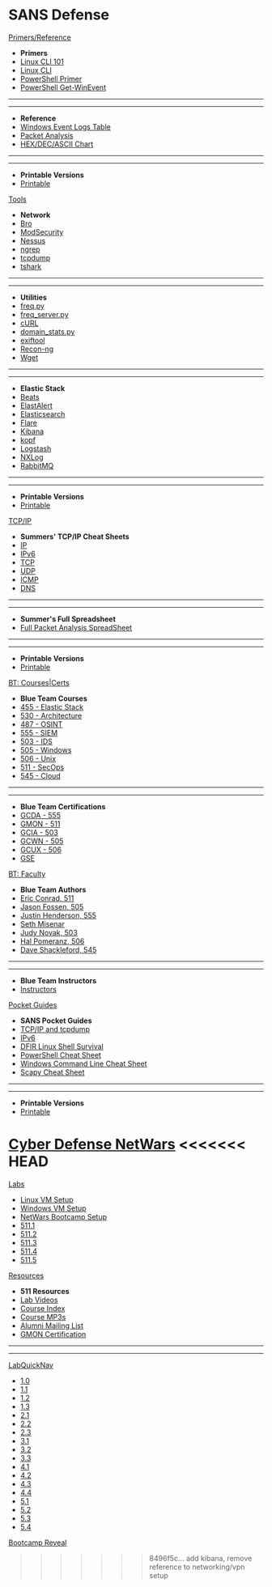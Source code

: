 SANS Defense
======


[Primers/Reference]()

- **Primers**
-	[Linux CLI 101](Tools/LinuxCLI101.md)
-	[Linux CLI](Tools/LinuxCLI.md)
-   [PowerShell Primer](Tools/PowerShell.md)
-	[PowerShell Get-WinEvent](Tools/Get-WinEvent.md)
-   ----
-   ----
- **Reference**
-	[Windows Event Logs Table](Tools/WindowsEventLogsTable.md)
-   [Packet Analysis](Packets.md)
- <a href='Tools/tcpip/ascii.html' target='_blank'>HEX/DEC/ASCII Chart</a>
-   ----
-   ----
- **Printable Versions**
- [Printable](Printables.md)


[Tools]()

- **Network**
- [Bro](Tools/Bro.md)
- [ModSecurity](Tools/ModSecurity.md)
- [Nessus](Tools/Nessus.md)
- [ngrep](Tools/ngrep.md)
- [tcpdump](Tools/tcpdump.md)
- [tshark](Tools/tshark.md)
-   ----
-   ----
- **Utilities**
- [freq.py](Tools/freq.py.md)
- [freq_server.py](Tools/freq_server.py.md)
- [cURL](Tools/curl.md)
- [domain_stats.py](Tools/domain_stats.py)
- [exiftool](Tools/exiftool)
- [Recon-ng](Tools/Recon-ng.md)
- [Wget](Tools/Wget.md)
-   ----
-   ----
- **Elastic Stack**
- [Beats](Tools/beats.md)
- [ElastAlert](Tools/ElastAlert.md)
- [Elasticsearch](Tools/Elasticsearch.md)
- [Flare](Tools/Flare.md)
- [Kibana](Tools/Kibana.md)
- [kopf](Tools/kopf.md)
- [Logstash](Tools/Logstash.md)
- [NXLog](Tools/NXLog.md)
- [RabbitMQ](Tools/RabbitMQ.md)
-   ----
-   ----
- **Printable Versions**
- [Printable](Printables.md)

[TCP/IP]()

- **Summers' TCP/IP Cheat Sheets**
- <a href='Tools/tcpip/ip.html' target='_blank'>IP</a>
- <a href='Tools/tcpip/ipv6.html' target='_blank'>IPv6</a>
- <a href='Tools/tcpip/tcp.html' target='_blank'>TCP</a>
- <a href='Tools/tcpip/udp.html' target='_blank'>UDP</a>
- <a href='Tools/tcpip/icmp.html' target='_blank'>ICMP</a>
- <a href='Tools/tcpip/dns.html' target='_blank'>DNS</a>
-   ----
-   ----
- **Summer's Full Spreadsheet**
-   [Full Packet Analysis SpreadSheet](Packets.md)
-   ----
-   ----
- **Printable Versions**
- [Printable](Printables.md)

[BT: Courses|Certs]()

- **Blue Team Courses**
- <a href='https://www.sans.org/sec455' target='_blank'>455 - Elastic Stack</a>
- <a href='https://www.sans.org/sec530' target='_blank'>530 - Architecture</a>
- <a href='https://www.sans.org/sec487' target='_blank'>487 - OSINT</a>
- <a href='https://www.sans.org/sec555' target='_blank'>555 - SIEM</a>
- <a href='https://www.sans.org/sec503' target='_blank'>503 - IDS</a>
- <a href='https://www.sans.org/sec505' target='_blank'>505 - Windows</a>
- <a href='https://www.sans.org/sec506' target='_blank'>506 - Unix</a>
- <a href='https://www.sans.org/sec511' target='_blank'>511 - SecOps</a>
- <a href='https://www.sans.org/sec545' target='_blank'>545 - Cloud</a>
-   ----
-   ----
- **Blue Team Certifications**
- <a href='https://giac.org/gcda' target='_blank'>GCDA - 555</a>
- <a href='https://giac.org/gmon' target='_blank'>GMON - 511</a>
- <a href='https://giac.org/gcia' target='_blank'>GCIA - 503</a>
- <a href='https://giac.org/gcwn' target='_blank'>GCWN - 505</a>
- <a href='https://giac.org/gcux' target='_blank'>GCUX - 506</a>
- <a href='https://giac.org/gse' target='_blank'>GSE</a>



[BT: Faculty]()

- **Blue Team Authors**
- <a href='https://www.sans.org/instructors/Eric-Conrad' target='_blank'>Eric Conrad, 511</a>
- <a href='https://www.sans.org/instructors/Jason-Fossen' target='_blank'>Jason Fossen, 505</a>
- <a href='https://www.sans.org/instructors/Justin-Henderson' target='_blank'>Justin Henderson, 555</a>
- <a href='https://www.sans.org/instructors/Seth-Misenar' target='_blank'>Seth Misenar</a>
- <a href='https://www.sans.org/instructors/Judy-Novak' target='_blank'>Judy Novak, 503</a>
- <a href='https://www.sans.org/instructors/Hal-Pomeranz' target='_blank'>Hal Pomeranz, 506</a>
- <a href='https://www.sans.org/instructors/Dave-Shackleford' target='_blank'>Dave Shackleford, 545</a>
-   ----
-   ----
- **Blue Team Instructors**
- [Instructors](instructors.md)

[Pocket Guides]()

- **SANS Pocket Guides**
- <a href='Tools/pdfs/tcpip.pdf' target='_blank'>TCP/IP and tcpdump</a>
- <a href='Tools/pdfs/ipv6_tcpip_pocketguide.pdf' target='_blank'>IPv6</a>
- <a href='Tools/pdfs/linux-shell-survival-guide.pdf' target='_blank'>DFIR Linux Shell Survival</a>
- <a href='Tools/pdfs/PowerShellCheatSheet_v41.pdf' target='_blank'>PowerShell Cheat Sheet</a>
- <a href='Tools/pdfs/windows-command-line-sheet.pdf' target='_blank'>Windows Command Line Cheat Sheet</a>
- <a href='Tools/pdfs/ScapyCheatSheet_v0.2.pdf' target='_blank'>Scapy Cheat Sheet</a>
-   ----
-   ----
- **Printable Versions**
- [Printable](Printables.md)

<a href='https://www.sans.org/netwars/cyber-defense' target='_blank'>Cyber Defense NetWars</a>
<<<<<<< HEAD
=======


<!-- 511 Labs Navigation -->

[Labs]()

- [Linux VM Setup](/sec511-labs/Labs/setup/A/sec511.A.md)
- [Windows VM Setup](/sec511-labs/Labs/setup/B/sec511.B.md)
- [NetWars Bootcamp Setup](Labs/setup/C/sec511.C.md)
- [511.1](/sec511-labs/Labs/511_1/511.1.md)
- [511.2](/sec511-labs/Labs/511_2/511.2.md)
- [511.3](/sec511-labs/Labs/511_3/511.3.md)
- [511.4](/sec511-labs/Labs/511_4/511.4.md)
- [511.5](/sec511-labs/Labs/511_5/511.5.md)


[Resources]()

- **511 Resources**
- [Lab Videos](/sec511-labs/Resources/Videos.md)
- [Course Index](/sec511-labs/Resources/511_index.md)
- [Course MP3s](/sec511-labs/Resources/Audio.md)
- [Alumni Mailing List](/index.md#Alumni_Mailing_List)
- [GMON Certification](/sec511-labs/Resources/GMON.md)
-   ----
-   ----

[LabQuickNav]()

- [1.0](/sec511-labs/Labs/511_1/0/sec511.1.0.md)
- [1.1](/sec511-labs/Labs/511_1/1/sec511.1.1.md)
- [1.2](/sec511-labs/Labs/511_1/2/sec511.1.2.md)
- [1.3](/sec511-labs/Labs/511_1/3/sec511.1.3.md)
- [2.1](/sec511-labs/Labs/511_2/1/sec511.2.1.md)
- [2.2](/sec511-labs/Labs/511_2/2/sec511.2.2.md)
- [2.3](/sec511-labs/Labs/511_2/3/sec511.2.3.md)
- [3.1](/sec511-labs/Labs/511_3/1/sec511.3.1.md)
- [3.2](/sec511-labs/Labs/511_3/2/sec511.3.2.md)
- [3.3](/sec511-labs/Labs/511_3/3/sec511.3.3.md)
- [4.1](/sec511-labs/Labs/511_4/1/sec511.4.1.md)
- [4.2](/sec511-labs/Labs/511_4/2/sec511.4.2.md)
- [4.3](/sec511-labs/Labs/511_4/3/sec511.4.3.md)
- [4.4](/sec511-labs/Labs/511_4/4/sec511.4.4.md)
- [5.1](/sec511-labs/Labs/511_5/1/sec511.5.1.md)
- [5.2](/sec511-labs/Labs/511_5/2/sec511.5.2.md)
- [5.3](/sec511-labs/Labs/511_5/3/sec511.5.3.md)
- [5.4](/sec511-labs/Labs/511_5/4/sec511.5.4.md)

[Bootcamp Reveal](/sec511-labs/Resources/handout.pdf)
>>>>>>> 8496f5c... add kibana, remove reference to networking/vpn setup
